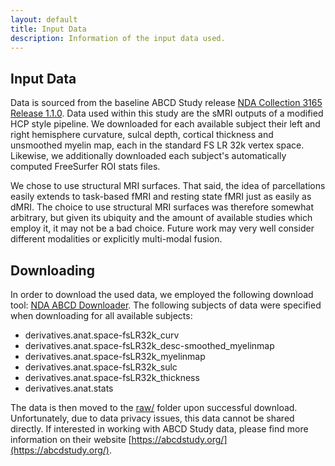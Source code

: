 ```yaml
---
layout: default
title: Input Data
description: Information of the input data used.
---
```


## Input Data

Data is sourced from the baseline ABCD Study release [NDA Collection 3165 Release 1.1.0](https://collection3165.readthedocs.io/en/stable/).
Data used within this study are the sMRI outputs of a modified HCP style pipeline.
We downloaded for each available subject their left and right hemisphere curvature,
sulcal depth, cortical thickness and unsmoothed myelin map, each in the standard FS LR 32k vertex space.
Likewise, we additionally downloaded each subject's automatically computed FreeSurfer ROI stats files. 

We chose to use structural MRI surfaces. That said, the idea of parcellations easily extends to
task-based fMRI and resting state fMRI just as easily as dMRI. The choice to use structural
MRI surfaces was therefore somewhat arbitrary, but given its ubiquity and the amount of
available studies which employ it, it may not be a bad choice. Future work may very
well consider different modalities or explicitly multi-modal fusion.

## Downloading

In order to download the used data, we employed the following download tool:
[NDA ABCD Downloader](https://github.com/DCAN-Labs/nda-abcd-s3-downloader).
The following subjects of data were specified when downloading for all available subjects:

- derivatives.anat.space-fsLR32k_curv
- derivatives.anat.space-fsLR32k_desc-smoothed_myelinmap
- derivatives.anat.space-fsLR32k_myelinmap
- derivatives.anat.space-fsLR32k_sulc
- derivatives.anat.space-fsLR32k_thickness
- derivatives.anat.stats

The data is then moved to the [raw/](https://github.com/sahahn/parc_scaling/tree/main/raw) folder upon successful download.
Unfortunately, due to data privacy issues, this data cannot be shared directly. If interested in working with ABCD Study data, please
find more information on their website [https://abcdstudy.org/](https://abcdstudy.org/). 